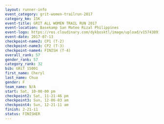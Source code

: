 ```yaml
---
layout: runner-info 
event_category: grit-women-trailrun-2017 
category_km: 15K 
event-title: GRIT ALL WOMEN TRAIL RUN 2017 
event-location: Basekamp San Mateo Rizal Philippines 
event-logo: https://res.cloudinary.com/dykbosktl/image/upload/v1574389137/Logo/a04c0-grit-logo_yxzsau.png 
event-date: 2017-07-13 
checkpoint-name2: CP1 (T-2) 
checkpoint-name3: CP2 (T-3) 
checkpoint-name4: FINISH (T-4) 
overall_rank: 57
gender_rank: 57
category_rank: 32
bib: GRiT 15001
first_name: Cheryl
last_name: Chua
gender: F
team_name: N/A
start: Sat, 10-00-00 pm
checkpoint2: Sat, 11-21-46 pm
checkpoint3: Sun, 12-06-03 am
checkpoint4: Sun, 12-21-11 am
finish: 2-21-11
status: FINISHER
---
```

